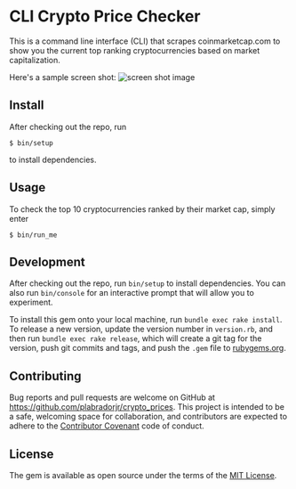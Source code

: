 # CLI Crypto Price Checker

This is a command line interface (CLI) that scrapes coinmarketcap.com to show you the current top ranking cryptocurrencies based on market capitalization.

Here's a sample screen shot:
![screen shot image](https://shill.lol/wp-content/uploads/2019/12/screen-shot-2019-12-02-at-12.08.02-am.png)

## Install


After checking out the repo, run
```
$ bin/setup
```
to install dependencies.

## Usage

To check the top 10 cryptocurrencies ranked by their market cap, simply enter
```
$ bin/run_me
```

## Development

After checking out the repo, run `bin/setup` to install dependencies. You can also run `bin/console` for an interactive prompt that will allow you to experiment.

To install this gem onto your local machine, run `bundle exec rake install`. To release a new version, update the version number in `version.rb`, and then run `bundle exec rake release`, which will create a git tag for the version, push git commits and tags, and push the `.gem` file to [rubygems.org](https://rubygems.org).

## Contributing

Bug reports and pull requests are welcome on GitHub at https://github.com/plabradorjr/crypto_prices. This project is intended to be a safe, welcoming space for collaboration, and contributors are expected to adhere to the [Contributor Covenant](http://contributor-covenant.org) code of conduct.


## License

The gem is available as open source under the terms of the [MIT License](http://opensource.org/licenses/MIT).
